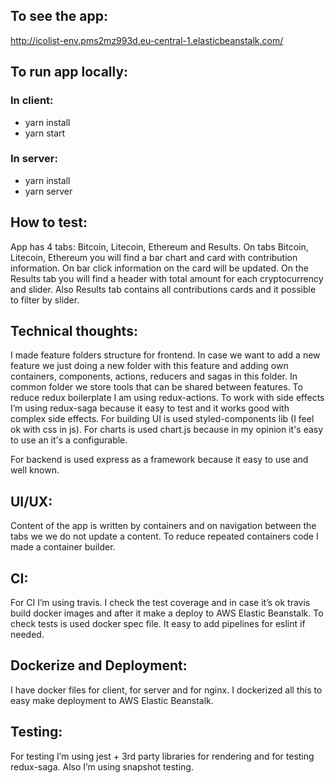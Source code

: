 ## To see the app:
http://icolist-env.pms2mz993d.eu-central-1.elasticbeanstalk.com/

## To run app locally:

### In client:
* yarn install
* yarn start

### In server:
* yarn install
* yarn server

## How to test:

  App has 4 tabs: Bitcoin, Litecoin, Ethereum and Results. On tabs Bitcoin, Litecoin, Ethereum you will find a bar chart and card with contribution information. On bar click information on the card will be updated. On the Results tab you will find a header with total amount for each cryptocurrency and slider. Also Results tab contains all contributions cards and it possible to filter by slider.

## Technical thoughts:

 I made feature folders structure for frontend. In case we want to add a new feature we just doing a new folder with this feature and adding own containers, components, actions, reducers and sagas in this folder. In common folder we store tools that can be shared between features. To reduce redux boilerplate I am using redux-actions. To work with side effects I’m using redux-saga because it easy to test and it works good with complex side effects. For building UI is used styled-components lib (I feel ok with css in js). For charts is used chart.js because in my opinion it's easy to use an it's a configurable.

 For backend is used express as a framework because it easy to use and well known.

## UI/UX:

 Content of the app is written by containers and on navigation between the tabs we we do not update a content. To reduce repeated containers code I made a container builder.

## CI:

 For CI I’m using travis. I check the test coverage and in case it’s ok travis build docker images and after it make a deploy to AWS Elastic Beanstalk. To check tests is used docker spec file. It easy to add pipelines for eslint if needed.

## Dockerize and Deployment:

 I have docker files for client, for server and for nginx. I dockerized all this to easy make deployment to AWS Elastic Beanstalk.

## Testing:

  For testing I’m using jest + 3rd party libraries for rendering and for testing redux-saga. Also I’m using snapshot testing.



